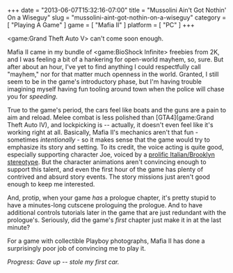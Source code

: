 +++
date = "2013-06-07T15:32:16-07:00"
title = "Mussolini Ain't Got Nothin' On a Wiseguy"
slug = "mussolini-aint-got-nothin-on-a-wiseguy"
category = [ "Playing A Game" ]
game = [ "Mafia II" ]
platform = [ "PC" ]
+++

<game:Grand Theft Auto V> can't come soon enough.

Mafia II came in my bundle of <game:BioShock Infinite> freebies from 2K, and I was feeling a bit of a hankering for open-world mayhem, so, sure.  But after about an hour, I've yet to find anything I could respectfully call "mayhem," nor for that matter much openness in the world.  Granted, I still seem to be in the game's introductory phase, but I'm having trouble imagining myself having fun tooling around town when the police will chase you for <i>speeding</i>.

True to the game's period, the cars feel like boats and the guns are a pain to aim and reload.  Melee combat is less polished than [GTA4](game:Grand Theft Auto IV), and lockpicking is -- actually, it doesn't even feel like it's working right at all.  Basically, Mafia II's mechanics aren't that fun - sometimes <i>intentionally</i> - so it makes sense that the game would try to emphasize its story and setting.  To its credit, the voice acting is quite good, especially supporting character Joe, voiced by a <a href="http://www.imdb.com/name/nm0182456">prolific Italian/Brooklyn stereotype</a>.  But the character animations aren't convincing enough to support this talent, and even the first hour of the game has plenty of contrived and absurd story events.  The story missions just aren't good enough to keep me interested.

And, protip, when your game <i>has</i> a prologue chapter, it's pretty stupid to have a minutes-long cutscene prologuing the prologue.  And to have additional controls tutorials later in the game that are just redundant with the prologue's.  Seriously, did the game's <i>first</i> chapter just make it in at the last minute?

For a game with collectible Playboy photographs, Mafia II has done a surprisingly poor job of convincing me to play it.

<i>Progress: Gave up -- stole my first car.</i>